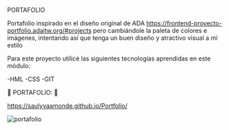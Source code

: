 PORTAFOLIO

Portafolio inspirado en el diseño original de ADA https://frontend-proyecto-portfolio.adaitw.org/#projects
pero cambiándole la paleta de colores e imágenes, intentando así que tenga un buen diseño y atractivo visual a mí estilo

Para este proyecto utilicé las siguientes tecnologías aprendidas en este módulo:

-HML
-CSS
-GIT

👾 PORTAFOLIO: 👾

https://saulyvaamonde.github.io/Portfolio/



![portafolio](https://user-images.githubusercontent.com/116473228/217137035-45223cd1-0a9d-4463-ba44-2e7b490f892e.png)
